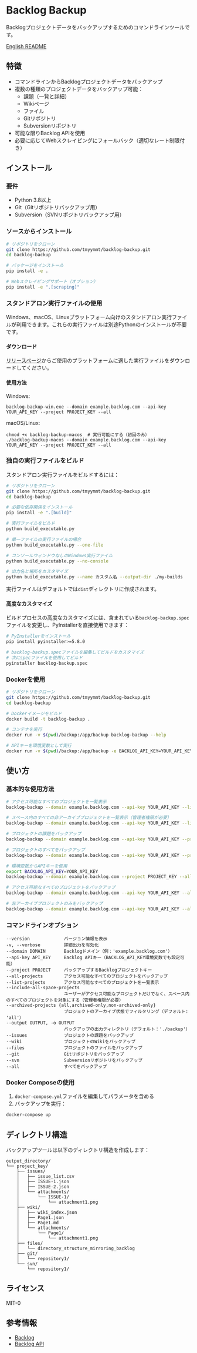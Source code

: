 # Backlog Backup

Backlogプロジェクトデータをバックアップするためのコマンドラインツールです。

[English README](README.md)

## 特徴

- コマンドラインからBacklogプロジェクトデータをバックアップ
- 複数の種類のプロジェクトデータをバックアップ可能：
  - 課題（一覧と詳細）
  - Wikiページ
  - ファイル
  - Gitリポジトリ
  - Subversionリポジトリ
- 可能な限りBacklog APIを使用
- 必要に応じてWebスクレイピングにフォールバック（適切なレート制限付き）

## インストール

### 要件

- Python 3.8以上
- Git（Gitリポジトリバックアップ用）
- Subversion（SVNリポジトリバックアップ用）

### ソースからインストール

```bash
# リポジトリをクローン
git clone https://github.com/tmyymmt/backlog-backup.git
cd backlog-backup

# パッケージをインストール
pip install -e .

# Webスクレイピングサポート（オプション）
pip install -e ".[scraping]"
```

### スタンドアロン実行ファイルの使用

Windows、macOS、Linuxプラットフォーム向けのスタンドアロン実行ファイルが利用できます。これらの実行ファイルは別途Pythonのインストールが不要です。

#### ダウンロード

[リリースページ](https://github.com/tmyymmt/backlog-backup/releases)からご使用のプラットフォームに適した実行ファイルをダウンロードしてください。

#### 使用方法

Windows:
```
backlog-backup-win.exe --domain example.backlog.com --api-key YOUR_API_KEY --project PROJECT_KEY --all
```

macOS/Linux:
```
chmod +x backlog-backup-macos  # 実行可能にする（初回のみ）
./backlog-backup-macos --domain example.backlog.com --api-key YOUR_API_KEY --project PROJECT_KEY --all
```

### 独自の実行ファイルをビルド

スタンドアロン実行ファイルをビルドするには：

```bash
# リポジトリをクローン
git clone https://github.com/tmyymmt/backlog-backup.git
cd backlog-backup

# 必要な依存関係をインストール
pip install -e ".[build]"

# 実行ファイルをビルド
python build_executable.py

# 単一ファイルの実行ファイルの場合
python build_executable.py --one-file

# コンソールウィンドウなしのWindows実行ファイル
python build_executable.py --no-console

# 出力名と場所をカスタマイズ
python build_executable.py --name カスタム名 --output-dir ./my-builds
```

実行ファイルはデフォルトでは`dist`ディレクトリに作成されます。

#### 高度なカスタマイズ

ビルドプロセスの高度なカスタマイズには、含まれている`backlog-backup.spec`ファイルを変更し、PyInstallerを直接使用できます：

```bash
# PyInstallerをインストール
pip install pyinstaller>=5.8.0

# backlog-backup.specファイルを編集してビルドをカスタマイズ
# 次にspecファイルを使用してビルド
pyinstaller backlog-backup.spec
```

### Dockerを使用

```bash
# リポジトリをクローン
git clone https://github.com/tmyymmt/backlog-backup.git
cd backlog-backup

# Dockerイメージをビルド
docker build -t backlog-backup .

# コンテナを実行
docker run -v $(pwd)/backup:/app/backup backlog-backup --help

# APIキーを環境変数として実行
docker run -v $(pwd)/backup:/app/backup -e BACKLOG_API_KEY=YOUR_API_KEY backlog-backup --domain example.backlog.com --project PROJECT_KEY --all
```

## 使い方

### 基本的な使用方法

```bash
# アクセス可能なすべてのプロジェクトを一覧表示
backlog-backup --domain example.backlog.com --api-key YOUR_API_KEY --list-projects

# スペース内のすべての非アーカイブプロジェクトを一覧表示（管理者権限が必要）
backlog-backup --domain example.backlog.com --api-key YOUR_API_KEY --list-projects --include-all-space-projects --archived-projects non-archived-only

# プロジェクトの課題をバックアップ
backlog-backup --domain example.backlog.com --api-key YOUR_API_KEY --project PROJECT_KEY --issues --output ./backup

# プロジェクトのすべてをバックアップ
backlog-backup --domain example.backlog.com --api-key YOUR_API_KEY --project PROJECT_KEY --all --output ./backup

# 環境変数からAPIキーを使用
export BACKLOG_API_KEY=YOUR_API_KEY
backlog-backup --domain example.backlog.com --project PROJECT_KEY --all --output ./backup

# アクセス可能なすべてのプロジェクトをバックアップ
backlog-backup --domain example.backlog.com --api-key YOUR_API_KEY --all-projects --all --output ./backup

# 非アーカイブプロジェクトのみをバックアップ
backlog-backup --domain example.backlog.com --api-key YOUR_API_KEY --all-projects --archived-projects non-archived-only --all --output ./backup
```

### コマンドラインオプション

```
--version             バージョン情報を表示
-v, --verbose         詳細出力を有効化
--domain DOMAIN       Backlogドメイン（例：'example.backlog.com'）
--api-key API_KEY     Backlog APIキー（BACKLOG_API_KEY環境変数でも設定可能）
--project PROJECT     バックアップするBacklogプロジェクトキー
--all-projects        アクセス可能なすべてのプロジェクトをバックアップ
--list-projects       アクセス可能なすべてのプロジェクトを一覧表示
--include-all-space-projects
                      ユーザーがアクセス可能なプロジェクトだけでなく、スペース内のすべてのプロジェクトを対象にする（管理者権限が必要）
--archived-projects {all,archived-only,non-archived-only}
                      プロジェクトのアーカイブ状態でフィルタリング（デフォルト: 'all'）
--output OUTPUT, -o OUTPUT
                      バックアップの出力ディレクトリ（デフォルト：'./backup'）
--issues              プロジェクトの課題をバックアップ
--wiki                プロジェクトのWikiをバックアップ
--files               プロジェクトのファイルをバックアップ
--git                 Gitリポジトリをバックアップ
--svn                 Subversionリポジトリをバックアップ
--all                 すべてをバックアップ
```

### Docker Composeの使用

1. `docker-compose.yml`ファイルを編集してパラメータを含める
2. バックアップを実行：

```bash
docker-compose up
```

## ディレクトリ構造

バックアップツールは以下のディレクトリ構造を作成します：

```
output_directory/
└── project_key/
    ├── issues/
    │   ├── issue_list.csv
    │   ├── ISSUE-1.json
    │   ├── ISSUE-2.json
    │   └── attachments/
    │       └── ISSUE-1/
    │           └── attachment1.png
    ├── wiki/
    │   ├── wiki_index.json
    │   ├── Page1.json
    │   ├── Page1.md
    │   └── attachments/
    │       └── Page1/
    │           └── attachment1.png
    ├── files/
    │   └── directory_structure_mirroring_backlog
    ├── git/
    │   └── repository1/
    └── svn/
        └── repository1/
```

## ライセンス

MIT-0

## 参考情報

- [Backlog](https://backlog.com/ja/)
- [Backlog API](https://developer.nulab.com/ja/docs/backlog/)